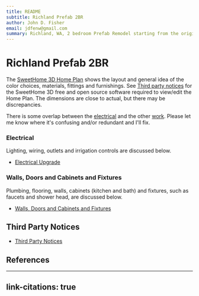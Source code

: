 ```yaml
---
title: README
subtitle: Richland Prefab 2BR
author: John D. Fisher
email: jdfenw@gmail.com
summary: Richland, WA, 2 bedroom Prefab Remodel starting from the original floor plans, which are available from [@columbiaabc]. The dimensions have been updated to match the actual house.
---
```


# Richland Prefab 2BR

The [SweetHome 3D Home Plan](Home_Plan.sh3d) shows the layout and general idea of the color choices, materials, fittings and furnishings. See [Third party notices](#third-party-notices) for the SweetHome 3D free and open source software required to view/edit the Home Plan. The dimensions are close to actual, but there may be discrepancies.

There is some overlap between the [electrical](#electrical) and the other [work](#walls-doors-and-cabinets-and-fixtures). Please let me know where it's confusing and/or redundant and I'll fix.

### Electrical

Lighting, wiring, outlets and irrigation controls are discussed below.

* [Electrical Upgrade](Electrical.md)

### Walls, Doors and Cabinets and Fixtures

Plumbing, flooring, walls, cabinets (kitchen and bath) and fixtures, such as faucets and shower head, are discussed below.

- [Walls, Doors and Cabinets and Fixtures](Walls_Doors_Cabinets.md)

## Third Party Notices

* [Third Party Notices](THIRD-PARTY-NOTICES.md)

## References

<!--
pandoc  --to="html5" --output="README.html" --standalone
        --template="pandoc.html5"
        --bibliography="biblio.bib" --csl="ieee.csl" "README.md"

. md_htmldoc/md_htmldoc.sh  # Convert *.md to Remodel_htmldoc\*.html
-->

---
link-citations: true
---
